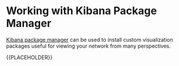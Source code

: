 # Working with Kibana Package Manager

[Kibana package manager](/services/04_kibana_package) can be used to install custom visualization packages useful for viewing your network
from many perspectives.

{{PLACEHOLDER}}